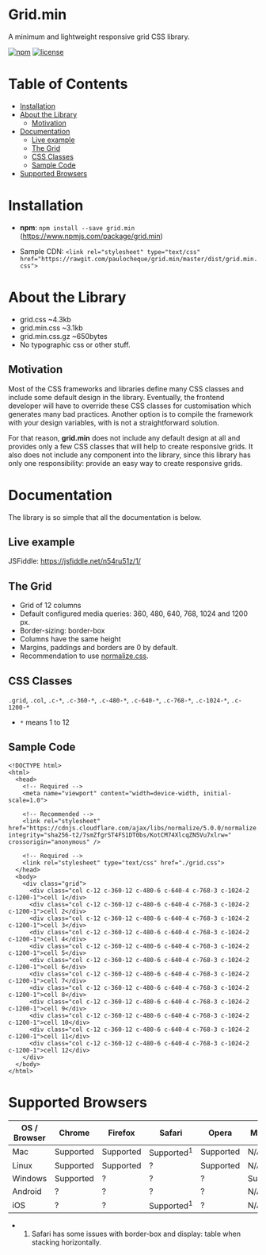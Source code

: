 # Grid.min

A minimum and lightweight responsive grid CSS library.

[![npm][npm-image]][npm-url] [![license][license-image]][license-url]

# Table of Contents

  * [Installation](#installation)
  * [About the Library](#about-the-library)
    * [Motivation](#motivation)
  * [Documentation](#documentation)
    * [Live example](#live-example)
    * [The Grid](#the-grid)
    * [CSS Classes](#css-classes)
    * [Sample Code](#sample-code)
  * [Supported Browsers](#supported-browsers)


# Installation

- **npm**: `npm install --save grid.min` (https://www.npmjs.com/package/grid.min)

- Sample CDN: `<link rel="stylesheet" type="text/css" href="https://rawgit.com/paulocheque/grid.min/master/dist/grid.min.css">`

# About the Library

- grid.css ~4.3kb
- grid.min.css ~3.1kb
- grid.min.css.gz ~650bytes
- No typographic css or other stuff.

## Motivation

Most of the CSS frameworks and libraries define many CSS classes and include some default design in the library. Eventually, the frontend developer will have to override these CSS classes for customisation which generates many bad practices. Another option is to compile the framework with your design variables, with is not a straightforward solution. 

For that reason, **grid.min** does not include any default design at all and provides only a few CSS classes that will help to create responsive grids. It also does not include any component into the library, since this library has only one responsibility: provide an easy way to create responsive grids.

# Documentation

The library is so simple that all the documentation is below.

## Live example

JSFiddle: https://jsfiddle.net/n54ru51z/1/

## The Grid

- Grid of 12 columns
- Default configured media queries: 360, 480, 640, 768, 1024 and 1200 px.
- Border-sizing: border-box
- Columns have the same height
- Margins, paddings and borders are 0 by default.
- Recommendation to use [normalize.css](https://github.com/necolas/normalize.css/).

## CSS Classes

`.grid`, `.col`, `.c-*`, `.c-360-*`, `.c-480-*`, `.c-640-*`, `.c-768-*`, `.c-1024-*`, `.c-1200-*`

- `*` means 1 to 12

## Sample Code

```
<!DOCTYPE html>
<html>
  <head>
    <!-- Required -->
    <meta name="viewport" content="width=device-width, initial-scale=1.0">

    <!-- Recommended -->
    <link rel="stylesheet" href="https://cdnjs.cloudflare.com/ajax/libs/normalize/5.0.0/normalize.min.css" integrity="sha256-t2/7smZfgrST4FS1DT0bs/KotCM74XlcqZN5Vu7xlrw=" crossorigin="anonymous" />

    <!-- Required -->
    <link rel="stylesheet" type="text/css" href="./grid.css">
  </head>
  <body>
    <div class="grid">
      <div class="col c-12 c-360-12 c-480-6 c-640-4 c-768-3 c-1024-2 c-1200-1">cell 1</div>
      <div class="col c-12 c-360-12 c-480-6 c-640-4 c-768-3 c-1024-2 c-1200-1">cell 2</div>
      <div class="col c-12 c-360-12 c-480-6 c-640-4 c-768-3 c-1024-2 c-1200-1">cell 3</div>
      <div class="col c-12 c-360-12 c-480-6 c-640-4 c-768-3 c-1024-2 c-1200-1">cell 4</div>
      <div class="col c-12 c-360-12 c-480-6 c-640-4 c-768-3 c-1024-2 c-1200-1">cell 5</div>
      <div class="col c-12 c-360-12 c-480-6 c-640-4 c-768-3 c-1024-2 c-1200-1">cell 6</div>
      <div class="col c-12 c-360-12 c-480-6 c-640-4 c-768-3 c-1024-2 c-1200-1">cell 7</div>
      <div class="col c-12 c-360-12 c-480-6 c-640-4 c-768-3 c-1024-2 c-1200-1">cell 8</div>
      <div class="col c-12 c-360-12 c-480-6 c-640-4 c-768-3 c-1024-2 c-1200-1">cell 9</div>
      <div class="col c-12 c-360-12 c-480-6 c-640-4 c-768-3 c-1024-2 c-1200-1">cell 10</div>
      <div class="col c-12 c-360-12 c-480-6 c-640-4 c-768-3 c-1024-2 c-1200-1">cell 11</div>
      <div class="col c-12 c-360-12 c-480-6 c-640-4 c-768-3 c-1024-2 c-1200-1">cell 12</div>
    </div>
  </body>
</html>
```

# Supported Browsers

| OS / Browser | Chrome    | Firefox   | Safari                | Opera     | MS Edge   | MS IE 11  |
|--------------|-----------|-----------|-----------------------|-----------|-----------|-----------|
| Mac          | Supported | Supported | Supported<sup>1</sup> | Supported |   N/A     | N/A       |
| Linux        | Supported | Supported |    ?                  | Supported |   N/A     | N/A       |
| Windows      | Supported |    ?      |    ?                  |    ?      | Supported | Supported |
| Android      |    ?      |    ?      |    ?                  |    ?      |   N/A     | N/A       |
| iOS          |    ?      |    ?      | Supported<sup>1</sup> |    ?      |   N/A     | N/A       |

- 1. Safari has some issues with border-box and display: table when stacking horizontally.


[license-image]: https://img.shields.io/npm/l/grid.min.svg?style=flat-square
[license-url]: LICENSE.md
[npm-image]: https://img.shields.io/npm/v/grid.min.svg?style=flat-square
[npm-url]: https://www.npmjs.com/package/grid.min
